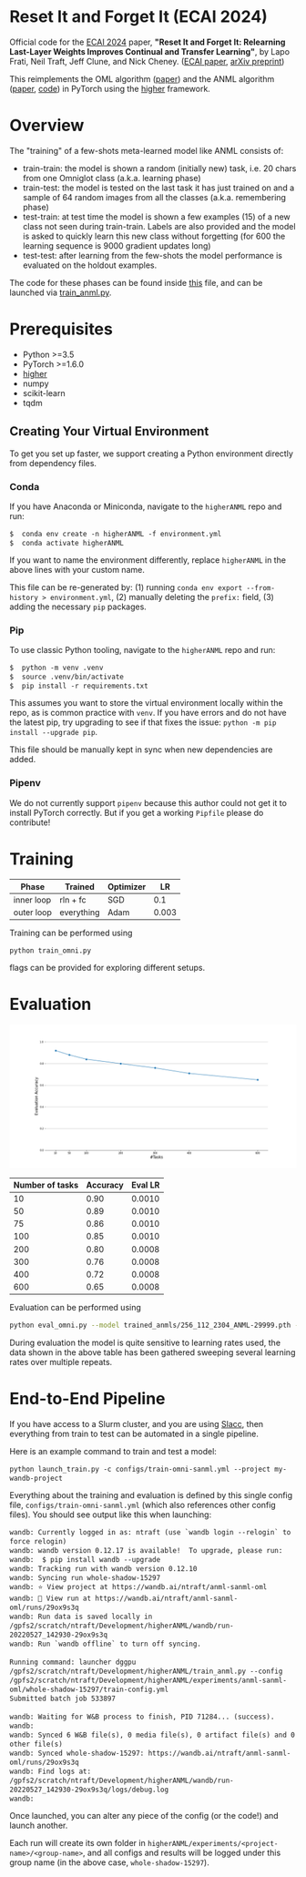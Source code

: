 # Reset It and Forget It (ECAI 2024)

Official code for the [ECAI 2024](https://www.ecai2024.eu/) paper, **"Reset It and Forget It: Relearning Last-Layer Weights Improves Continual and Transfer Learning"**, by Lapo Frati, Neil Traft, Jeff Clune, and Nick Cheney. ([ECAI paper](https://ebooks.iospress.nl/volumearticle/69935), [arXiv preprint](https://arxiv.org/abs/2310.07996))

This reimplements the OML algorithm ([paper](https://arxiv.org/abs/1905.12588)) and the ANML algorithm ([paper](https://arxiv.org/abs/2002.09571),
[code](https://github.com/uvm-neurobotics-lab/ANML)) in PyTorch using the [higher](https://github.com/facebookresearch/higher)
framework.

# Overview

The "training" of a few-shots meta-learned model like ANML consists of:
- train-train: the model is shown a random (initially new) task, i.e. 20 chars from one Omniglot class (a.k.a. learning phase)
- train-test: the model is tested on the last task it has just trained on and a sample of 64 random images from all the classes (a.k.a. remembering phase)
- test-train: at test time the model is shown a few examples (15) of a new class not seen during train-train. Labels are also provided and the model is asked to quickly learn this new class without forgetting (for 600 the learning sequence is 9000 gradient updates long)
- test-test: after learning from the few-shots the model performance is evaluated on the holdout examples.

The code for these phases can be found inside [this](anml.py) file, and can be launched via [train_anml.py](train_anml.py).

# Prerequisites

- Python >=3.5 
- PyTorch >=1.6.0
- [higher](https://github.com/facebookresearch/higher)
- numpy
- scikit-learn
- tqdm

## Creating Your Virtual Environment

To get you set up faster, we support creating a Python environment directly from dependency files.

### Conda

If you have Anaconda or Miniconda, navigate to the `higherANML` repo and run:
```shell
$  conda env create -n higherANML -f environment.yml
$  conda activate higherANML
```
If you want to name the environment differently, replace `higherANML` in the above lines with your custom name.

This file can be re-generated by: (1) running `conda env export --from-history > environment.yml`, (2) manually deleting
the `prefix:` field, (3) adding the necessary `pip` packages.

### Pip

To use classic Python tooling, navigate to the `higherANML` repo and run:
```shell
$  python -m venv .venv
$  source .venv/bin/activate
$  pip install -r requirements.txt
```
This assumes you want to store the virtual environment locally within the repo, as is common practice with `venv`. If
you have errors and do not have the latest pip, try upgrading to see if that fixes the issue: `python -m pip install
--upgrade pip`.

This file should be manually kept in sync when new dependencies are added.

### Pipenv

We do not currently support `pipenv` because this author could not get it to install PyTorch correctly.
But if you get a working `Pipfile` please do contribute!

# Training

Phase       | Trained    |  Optimizer  | LR
 ---------- | ---------  | ----------  | -----
 inner loop | rln + fc   | SGD         | 0.1
 outer loop | everything | Adam        | 0.003

Training can be performed using

```
python train_omni.py
``` 
flags can be provided for exploring different setups.

# Evaluation
![evaluation results](evaluation_results.png)

Number of tasks | Accuracy | Eval LR
----| ---- | ------- 
10  | 0.90 | 0.0010 
50  | 0.89 | 0.0010
75  | 0.86 | 0.0010 
100 | 0.85 | 0.0010 
200 | 0.80 | 0.0008 
300 | 0.76 | 0.0008 
400 | 0.72 | 0.0008 
600 | 0.65 | 0.0008

Evaluation can be performed using

```bash
python eval_omni.py --model trained_anmls/256_112_2304_ANML-29999.pth --classes 10 --lr 0.00085 --runs 10
```

During evaluation the model is quite sensitive to learning rates used, the data shown in the above table has been gathered sweeping several learning rates over multiple repeats.


# End-to-End Pipeline

If you have access to a Slurm cluster, and you are using
[Slacc](https://github.com/lfrati/slacc), then everything from train to
test can be automated in a single pipeline.

Here is an example command to train and test a model:
```
python launch_train.py -c configs/train-omni-sanml.yml --project my-wandb-project
```

Everything about the training and evaluation is defined by this single config file, `configs/train-omni-sanml.yml`
(which also references other config files). You should see output like this when launching:
```
wandb: Currently logged in as: ntraft (use `wandb login --relogin` to force relogin)
wandb: wandb version 0.12.17 is available!  To upgrade, please run:
wandb:  $ pip install wandb --upgrade
wandb: Tracking run with wandb version 0.12.10
wandb: Syncing run whole-shadow-15297
wandb: ⭐️ View project at https://wandb.ai/ntraft/anml-sanml-oml
wandb: 🚀 View run at https://wandb.ai/ntraft/anml-sanml-oml/runs/29ox9s3q
wandb: Run data is saved locally in /gpfs2/scratch/ntraft/Development/higherANML/wandb/run-20220527_142930-29ox9s3q
wandb: Run `wandb offline` to turn off syncing.

Running command: launcher dggpu /gpfs2/scratch/ntraft/Development/higherANML/train_anml.py --config /gpfs2/scratch/ntraft/Development/higherANML/experiments/anml-sanml-oml/whole-shadow-15297/train-config.yml
Submitted batch job 533897

wandb: Waiting for W&B process to finish, PID 71284... (success).
wandb:                                                                                
wandb: Synced 6 W&B file(s), 0 media file(s), 0 artifact file(s) and 0 other file(s)
wandb: Synced whole-shadow-15297: https://wandb.ai/ntraft/anml-sanml-oml/runs/29ox9s3q
wandb: Find logs at: /gpfs2/scratch/ntraft/Development/higherANML/wandb/run-20220527_142930-29ox9s3q/logs/debug.log
wandb: 
```

Once launched, you can alter any piece of the config (or the code!) and launch another.

Each run will create its own folder in `higherANML/experiments/<project-name>/<group-name>`, and all configs and results
will be logged under this group name (in the above case, `whole-shadow-15297`).

